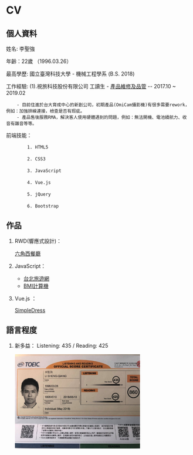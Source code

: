 # CV

## 個人資料
 姓名: 李聖強
 
 年齡：22歲 （1996.03.26） 
 
 最高學歷: 國立臺灣科技大學 - 機械工程學系 (B.S. 2018)
 
 工作經驗: (1).視旅科技股份有限公司 工讀生 - [產品維修及品管](https://www.facebook.com/pg/OMICAMGLOBAL/shop/?ref=page_internal)                       -- 2017.10 ~ 2019.02

        - 目前住進於台大育成中心的新創公司，初期產品(OmiCam攝影機)有很多需要rework，例如：加強排線連接，檢查是否有瑕疵。
        - 產品售後服務RMA，解決客人使用硬體遇到的問題，例如：無法開機、電池續航力、收音有雜音等等。
    
  前端技能：  
            
            1. HTML5
  
            2. CSS3
            
            3. JavaScript
            
            4. Vue.js
            
            5. jQuery
            
            6. Bootstrap
            
            
 ## 作品
 1. RWD(響應式設計)：
 
      [六角西餐廳](https://johnnyli326.github.io/RWD-Hex-restaurant/)
 2. JavaScript：
     
     - [台北旅遊網](https://github.com/johnnyli326/JavaScript-Fun_In_Taipei)
     - [BMI計算機](https://johnnyli326.github.io/JavaScript-BMI_calculator/)

 3. Vue.js ：
 
      [SimpleDress](https://johnnyli326.github.io/Vue-SimpleDress/#/Home)
      
 
 ## 語言程度
 1. 新多益： Listening: 435 / Reading: 425
 
     <img src="https://raw.githubusercontent.com/johnnyli326/cv/master/Toeic.jpg" height=256 />
 
